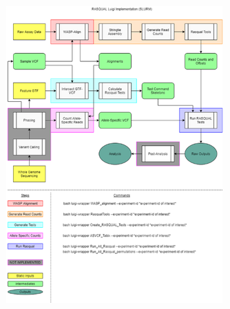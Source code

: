 ![Rasqual Flow Diagram](https://github.com/SaideepGona/rasqual/blob/master/luigi_pipeline/RASQUAL%20(1).png)
